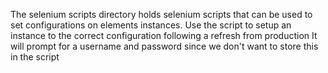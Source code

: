 The selenium scripts directory holds selenium scripts that can be used to set configurations on elements instances. 
Use the script to setup an instance to the correct configuration following a refresh from production
It will prompt for a username and password since we don't want to store this in the script
